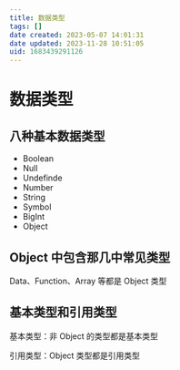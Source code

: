 ```yaml
---
title: 数据类型
tags: []
date created: 2023-05-07 14:01:31
date updated: 2023-11-28 10:51:05
uid: 1683439291126
---
```


# 数据类型

## 八种基本数据类型

- Boolean
- Null
- Undefinde
- Number
- String
- Symbol
- BigInt
- Object

## Object 中包含那几中常见类型

Data、Function、Array 等都是 Object 类型

## 基本类型和引用类型

基本类型：非 Object 的类型都是基本类型

引用类型：Object 类型都是引用类型
